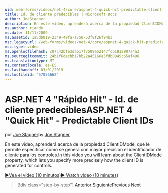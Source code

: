 ```yaml
---
uid: web-forms/videos/net-4/core/aspnet-4-quick-hit-predictable-client-ids
title: Id. de cliente predecibles | Microsoft Docs
author: JoeStagner
description: En este vídeo, aprenderá acerca de la propiedad ClientIDMode, que le permite especificar cómo se genera con mayor precisión el identificador de cliente para los controles.
ms.author: riande
ms.date: 11/11/2009
ms.assetid: 1a5db019-2349-49fa-a750-53f8f26f94b3
msc.legacyurl: /web-forms/videos/net-4/core/aspnet-4-quick-hit-predictable-client-ids
msc.type: video
ms.openlocfilehash: c07c42bfe3dab17f7509a52147fcb1812907a4a3
ms.sourcegitcommit: 24b1f6decbb17bb22a45166e5fdb0845c65af498
ms.translationtype: MT
ms.contentlocale: es-ES
ms.lasthandoff: 03/01/2019
ms.locfileid: "57056662"
---
```

<a name="aspnet-4-quick-hit---predictable-client-ids"></a><span data-ttu-id="420e7-103">ASP.NET 4 "Rápido Hit" - Id. de cliente predecibles</span><span class="sxs-lookup"><span data-stu-id="420e7-103">ASP.NET 4 "Quick Hit" - Predictable Client IDs</span></span>
====================
<span data-ttu-id="420e7-104">por [Joe Stagner](https://github.com/JoeStagner)</span><span class="sxs-lookup"><span data-stu-id="420e7-104">by [Joe Stagner](https://github.com/JoeStagner)</span></span>

<span data-ttu-id="420e7-105">En este vídeo, aprenderá acerca de la propiedad ClientIDMode, que le permite especificar cómo se genera con mayor precisión el identificador de cliente para los controles.</span><span class="sxs-lookup"><span data-stu-id="420e7-105">In this video you will learn about the ClientIDMode property, which lets you specify more precisely how the client ID is generated for controls.</span></span> 

[<span data-ttu-id="420e7-106">&#9654;Vea el vídeo (10 minutos)</span><span class="sxs-lookup"><span data-stu-id="420e7-106">&#9654; Watch video (10 minutes)</span></span>](https://channel9.msdn.com/Blogs/ASP-NET-Site-Videos/aspnet-4-quick-hit-predictable-client-ids)

> [!div class="step-by-step"]
> <span data-ttu-id="420e7-107">[Anterior](aspnet-4-quick-hit-clean-webconfig-files.md)
> [Siguiente](aspnet-4-quick-hit-the-htmlencoder-utility-method.md)</span><span class="sxs-lookup"><span data-stu-id="420e7-107">[Previous](aspnet-4-quick-hit-clean-webconfig-files.md)
[Next](aspnet-4-quick-hit-the-htmlencoder-utility-method.md)</span></span>
